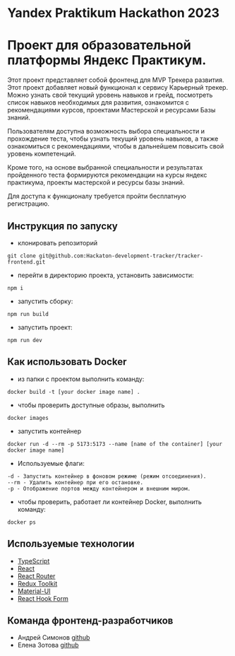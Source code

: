 # Yandex Praktikum Hackathon 2023

# Проект для образовательной платформы Яндекс Практикум.

Этот проект представляет собой фронтенд для MVP Трекера развития. Этот проект добавляет новый функционал к сервису Карьерный трекер. Можно узнать свой текущий уровень навыков и грейд, посмотреть список навыков необходимых для развития, ознакомится с рекомендациями курсов, проектами Мастерской и ресурсами Базы знаний.

Пользователям доступна возможность выбора специальности и прохождение теста, чтобы узнать текущий уровень навыков, а также ознакомиться с рекомендациями, чтобы в дальнейшем повысить свой уровень компетенций.

Кроме того, на основе выбранной специальности и результатах пройденного теста формируются рекомендации на курсы яндекс практикума, проекты мастерской и ресурсы базы знаний.

Для доступа к функционалу требуется пройти бесплатную регистрацию.


## Инструкция по запуску ##
- клонировать репозиторий
```
git clone git@github.com:Hackaton-development-tracker/tracker-frontend.git
```
- перейти в директорию проекта, установить зависимости: 
```
npm i
```
- запустить сборку:
```
npm run build
```
- запустить проект: 
```
npm run dev
```

## Как использовать Docker ##
- из папки с проектом выполнить команду:
```
docker build -t [your docker image name] .
```
- чтобы проверить доступные образы, выполнить
```
docker images
```
- запустить контейнер
```
docker run -d --rm -p 5173:5173 --name [name of the container] [your docker image name]
```
- Используемые флаги:
```
-d - Запустить контейнер в фоновом режиме (режим отсоединения).
--rm - Удалить контейнер при его остановке.
-p - Отображение портов между контейнером и внешним миром.
```
- чтобы проверить, работает ли  контейнер Docker, выполнить команду:
```
docker ps
```

## Используемые технологии ##
- [TypeScript](https://www.typescriptlang.org/)
- [React](https://ru.reactjs.org/)
- [React Router](https://reactrouter.com/en/main)
- [Redux Toolkit](https://redux-toolkit.js.org/)
- [Material-UI](https://material-ui.com/)
- [React Hook Form](https://www.react-hook-form.com/)

## Команда фронтенд-разработчиков
- Андрей Симонов [github](https://github.com/2web)
- Елена Зотова [github](https://github.com/e-zotova)
